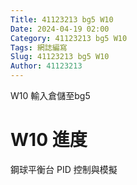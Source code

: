 ```yaml
---
Title: 41123213 bg5 W10
Date: 2024-04-19 02:00
Category: 41123213 bg5 W10
Tags: 網誌編寫
Slug: 41123213 bg5 W10
Author: 41123213
---
```


W10 輸入倉儲至bg5

<!-- PELICAN_END_SUMMARY -->

# W10 進度

鋼球平衡台 PID 控制與模擬